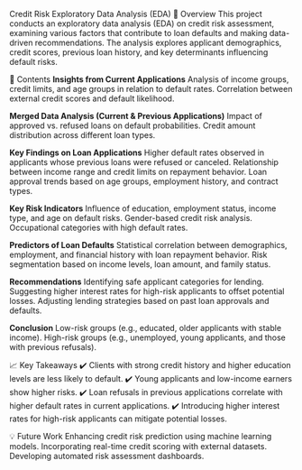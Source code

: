 Credit Risk Exploratory Data Analysis (EDA)
📌 Overview
This project conducts an exploratory data analysis (EDA) on credit risk assessment, examining various factors that contribute to loan defaults and making data-driven recommendations. The analysis explores applicant demographics, credit scores, previous loan history, and key determinants influencing default risks.

📂 Contents
**Insights from Current Applications**
Analysis of income groups, credit limits, and age groups in relation to default rates.
Correlation between external credit scores and default likelihood.

**Merged Data Analysis (Current & Previous Applications)**
Impact of approved vs. refused loans on default probabilities.
Credit amount distribution across different loan types.

**Key Findings on Loan Applications**
Higher default rates observed in applicants whose previous loans were refused or canceled.
Relationship between income range and credit limits on repayment behavior.
Loan approval trends based on age groups, employment history, and contract types.

**Key Risk Indicators**
Influence of education, employment status, income type, and age on default risks.
Gender-based credit risk analysis.
Occupational categories with high default rates.

**Predictors of Loan Defaults**
Statistical correlation between demographics, employment, and financial history with loan repayment behavior.
Risk segmentation based on income levels, loan amount, and family status.

**Recommendations**
Identifying safe applicant categories for lending.
Suggesting higher interest rates for high-risk applicants to offset potential losses.
Adjusting lending strategies based on past loan approvals and defaults.

**Conclusion**
Low-risk groups (e.g., educated, older applicants with stable income).
High-risk groups (e.g., unemployed, young applicants, and those with previous refusals).

📈 Key Takeaways
✔️ Clients with strong credit history and higher education levels are less likely to default.
✔️ Young applicants and low-income earners show higher risks.
✔️ Loan refusals in previous applications correlate with higher default rates in current applications.
✔️ Introducing higher interest rates for high-risk applicants can mitigate potential losses.

💡 Future Work
Enhancing credit risk prediction using machine learning models.
Incorporating real-time credit scoring with external datasets.
Developing automated risk assessment dashboards.

